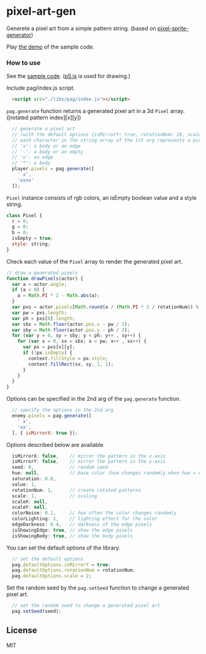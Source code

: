 pixel-art-gen
======================
Generete a pixel art from a simple pattern string.
(based on [pixel-sprite-generator](https://github.com/zfedoran/pixel-sprite-generator))

Play [the demo](http://abagames.sakura.ne.jp/16/pag/) of the sample code.

### How to use

See the [sample code](https://github.com/abagames/pixel-art-gen/blob/master/www/index.html).
([p5.js](https://p5js.org/) is used for drawing.)

Include pag/index.js script.
```html
  <script src="./libs/pag/index.js"></script>
```

`pag.generate` function returns a generated pixel art in a 3d `Pixel` array.
([rotated pattern index][x][y])
```js
  // generate a pixel art
  // (with the default options {isMirrorY: true, rotationNum: 16, scale: 2})
  // each character in the string array of the 1st arg represents a pixel type
  // 'x': a body or an edge
  // '-': a body or an empty
  // 'o': an edge
  // '*': a body
  player.pixels = pag.generate([
    ' x',
    'xxxx'
  ]);
```

`Pixel` instance consists of rgb colors, an isEmpty boolean value and a style string.
```js
class Pixel {
  r = 0;
  g = 0;
  b = 0;
  isEmpty = true;
  style: string;
}
```

Check each value of the `Pixel` array to render the generated pixel art.
```js
// draw a generated pixels
function drawPixels(actor) {
  var a = actor.angle;
  if (a < 0) {
    a = Math.PI * 2 - Math.abs(a);
  }
  var pxs = actor.pixels[Math.round(a / (Math.PI * 2 / rotationNum)) % rotationNum];
  var pw = pxs.length;
  var ph = pxs[0].length;
  var sbx = Math.floor(actor.pos.x - pw / 2);
  var sby = Math.floor(actor.pos.y - ph / 2);
  for (var y = 0, sy = sby; y < ph; y++ , sy++) {
    for (var x = 0, sx = sbx; x < pw; x++ , sx++) {
      var px = pxs[x][y];
      if (!px.isEmpty) {
        context.fillStyle = px.style;
        context.fillRect(sx, sy, 1, 1);
      }
    }
  }
}
```

Options can be specified in the 2nd arg of the `pag.generate` function.
```js
  // specify the options in the 2nd arg
  enemy.pixels = pag.generate([
    ' x',
    'xx',
  ], { isMirrorX: true });
```

Options described below are available.
```js
  isMirrorX: false,    // mirror the pattern in the x-axis
  isMirrorY: false,    // mirror the pattern in the y-axis
  seed: 0,             // random seed
  hue: null,           // base color (hue changes randomly when hue = null)
  saturation: 0.8,
  value: 1,
  rotationNum: 1,      // create rotated patterns
  scale: 1,            // scaling
  scaleX: null,
  scaleY: null,
  colorNoise: 0.1,     // how often the color changes randomly
  colorLighting: 1,    // lighting effect for the color
  edgeDarkness: 0.4,   // darkness of the edge pixels
  isShowingEdge: true, // show the edge pixels
  isShowingBody: true, // show the body pixels
```

You can set the default options of the library.
```js
  // set the default options
  pag.defaultOptions.isMirrorY = true;
  pag.defaultOptions.rotationNum = rotationNum;
  pag.defaultOptions.scale = 2;
```

Set the random seed by the `pag.setSeed` function to change a generated pixel art.
```js
  // set the random seed to change a generated pixel art
  pag.setSeed(seed);
```

License
----------
MIT
